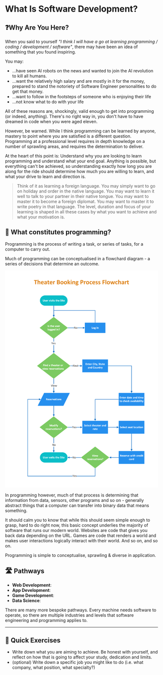 # What Is Software Development?

## ❓Why Are You Here?

When you said to yourself _"I think I will have a go at learning programming / coding / development / software"_, there may have been an idea of something that you found inspiring.

You may:

- ...have seen AI robots on the news and wanted to join the AI revolution to kill all humans.
- ...want the relatively high salary and are mostly in it for the money, prepared to stand the notoriety of Software Engineer personalities to do get that money.
- ...want to follow in the footsteps of someone who is enjoying their life
- ...not know what to do with your life

All of these reasons are, shockingly, valid enough to get into programming (or indeed, anything). There's no right way in, you don't have to have dreamed in code when you were aged eleven.

However, be warned. While I think programming can be learned by anyone, mastery to point where you are satisfied is a different question. Programming at a professional level requires in depth knowledge on a number of sprawling areas, and requires the determination to deliver.

At the heart of this point is: Understand why you are looking to learn programming and understand what your end goal. Anything is possible, but everything can't be achieved, so understanding exactly how long you are along for the ride should determine how much you are willing to learn, and what your drive to learn and direction is.

> Think of it as learning a foreign language. You may simply want to go on holiday and order in the native language. You may want to learn it well to talk to your partner in their native tongue. You may want to master it to become a foreign diplomat. You may want to master it to write poetry in that language. The level, duration and focus of your learning is shaped in all these cases by what you want to achieve and what your motivation is.

## 🤔 What constitutes programming?

Programming is the process of writing a task, or series of tasks, for a computer to carry out.

Much of programming can be conceptualised in a flowchard diagram - a series of decisions that determine an outcome.

![Flowchart Example](./assets/flowchart-example.png)

In programming however, much of that process is determining that information from data, sensors, other programs and so on - generally abstract things that a computer can transfer into binary data that means something.

It should calm you to know that while this should seem simple enough to grasp, hard to do right now, this basic concept underlies the majority of software that runs our modern world. Websites are code that gives you back data depending on the URL. Games are code that renders a world and makes user interactions logically interact with their world. And so on, and so on.

Programming is simple to conceptualise, sprawling & diverse in application.

## 🛣️ Pathways

- **Web Development**:
- **App Development**:
- **Game Development**:
- **Data Science**:

There are many more bespoke pathways. Every machine needs software to operate, so there are multiple industries and levels that software engineering and programming applies to.

---

## 🎽 Quick Exercises

- Write down what you are aiming to achieve. Be honest with yourself, and reflect on how that is going to affect your study, dedication and limits.
- (optional) Write down a specific job you might like to do (i.e. what company, what position, what specialty?)
